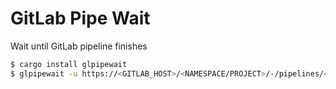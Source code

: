 # GitLab Pipe Wait

Wait until GitLab pipeline finishes

```sh
$ cargo install glpipewait
$ glpipewait -u https://<GITLAB_HOST>/<NAMESPACE/PROJECT>/-/pipelines/<PIPELINE_ID> -t <GITLAB_ACCESS_TOKEN> && echo done!!!
```

